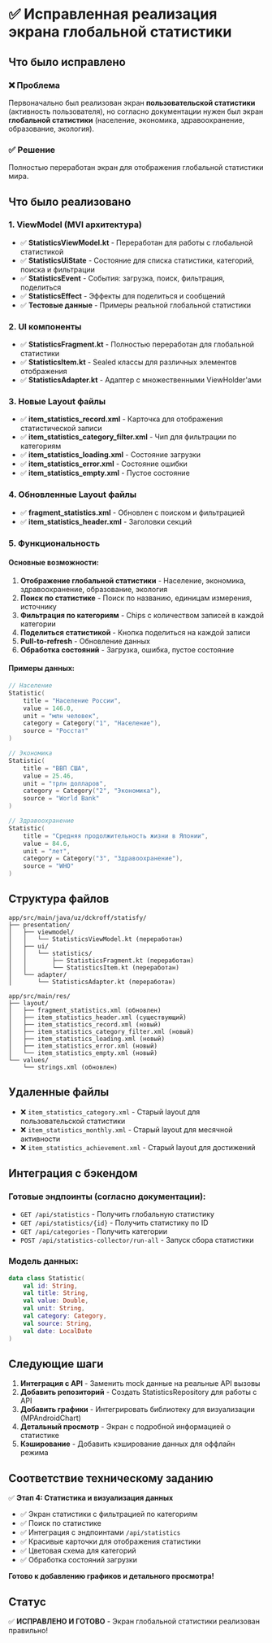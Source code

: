 # ✅ Исправленная реализация экрана глобальной статистики

## Что было исправлено

### ❌ Проблема
Первоначально был реализован экран **пользовательской статистики** (активность пользователя), 
но согласно документации нужен был экран **глобальной статистики** (население, экономика, здравоохранение, образование, экология).

### ✅ Решение
Полностью переработан экран для отображения глобальной статистики мира.

## Что было реализовано

### 1. ViewModel (MVI архитектура)
- ✅ **StatisticsViewModel.kt** - Переработан для работы с глобальной статистикой
- ✅ **StatisticsUiState** - Состояние для списка статистики, категорий, поиска и фильтрации
- ✅ **StatisticsEvent** - События: загрузка, поиск, фильтрация, поделиться
- ✅ **StatisticsEffect** - Эффекты для поделиться и сообщений
- ✅ **Тестовые данные** - Примеры реальной глобальной статистики

### 2. UI компоненты
- ✅ **StatisticsFragment.kt** - Полностью переработан для глобальной статистики
- ✅ **StatisticsItem.kt** - Sealed классы для различных элементов отображения
- ✅ **StatisticsAdapter.kt** - Адаптер с множественными ViewHolder'ами

### 3. Новые Layout файлы
- ✅ **item_statistics_record.xml** - Карточка для отображения статистической записи
- ✅ **item_statistics_category_filter.xml** - Чип для фильтрации по категориям
- ✅ **item_statistics_loading.xml** - Состояние загрузки
- ✅ **item_statistics_error.xml** - Состояние ошибки
- ✅ **item_statistics_empty.xml** - Пустое состояние

### 4. Обновленные Layout файлы
- ✅ **fragment_statistics.xml** - Обновлен с поиском и фильтрацией
- ✅ **item_statistics_header.xml** - Заголовки секций

### 5. Функциональность

#### Основные возможности:
1. **Отображение глобальной статистики** - Население, экономика, здравоохранение, образование, экология
2. **Поиск по статистике** - Поиск по названию, единицам измерения, источнику
3. **Фильтрация по категориям** - Chips с количеством записей в каждой категории
4. **Поделиться статистикой** - Кнопка поделиться на каждой записи
5. **Pull-to-refresh** - Обновление данных
6. **Обработка состояний** - Загрузка, ошибка, пустое состояние

#### Примеры данных:
```kotlin
// Население
Statistic(
    title = "Население России",
    value = 146.0,
    unit = "млн человек",
    category = Category("1", "Население"),
    source = "Росстат"
)

// Экономика
Statistic(
    title = "ВВП США",
    value = 25.46,
    unit = "трлн долларов",
    category = Category("2", "Экономика"),
    source = "World Bank"
)

// Здравоохранение
Statistic(
    title = "Средняя продолжительность жизни в Японии",
    value = 84.6,
    unit = "лет",
    category = Category("3", "Здравоохранение"),
    source = "WHO"
)
```

## Структура файлов

```
app/src/main/java/uz/dckroff/statisfy/
├── presentation/
│   ├── viewmodel/
│   │   └── StatisticsViewModel.kt (переработан)
│   ├── ui/
│   │   └── statistics/
│   │       ├── StatisticsFragment.kt (переработан)
│   │       └── StatisticsItem.kt (переработан)
│   └── adapter/
│       └── StatisticsAdapter.kt (переработан)

app/src/main/res/
├── layout/
│   ├── fragment_statistics.xml (обновлен)
│   ├── item_statistics_header.xml (существующий)
│   ├── item_statistics_record.xml (новый)
│   ├── item_statistics_category_filter.xml (новый)
│   ├── item_statistics_loading.xml (новый)
│   ├── item_statistics_error.xml (новый)
│   └── item_statistics_empty.xml (новый)
└── values/
    └── strings.xml (обновлен)
```

## Удаленные файлы

- ❌ `item_statistics_category.xml` - Старый layout для пользовательской статистики
- ❌ `item_statistics_monthly.xml` - Старый layout для месячной активности
- ❌ `item_statistics_achievement.xml` - Старый layout для достижений

## Интеграция с бэкендом

### Готовые эндпоинты (согласно документации):
- `GET /api/statistics` - Получить глобальную статистику
- `GET /api/statistics/{id}` - Получить статистику по ID
- `GET /api/categories` - Получить категории
- `POST /api/statistics-collector/run-all` - Запуск сбора статистики

### Модель данных:
```kotlin
data class Statistic(
    val id: String,
    val title: String,
    val value: Double,
    val unit: String,
    val category: Category,
    val source: String,
    val date: LocalDate
)
```

## Следующие шаги

1. **Интеграция с API** - Заменить mock данные на реальные API вызовы
2. **Добавить репозиторий** - Создать StatisticsRepository для работы с API
3. **Добавить графики** - Интегрировать библиотеку для визуализации (MPAndroidChart)
4. **Детальный просмотр** - Экран с подробной информацией о статистике
5. **Кэширование** - Добавить кэширование данных для оффлайн режима

## Соответствие техническому заданию

✅ **Этап 4: Статистика и визуализация данных**
- ✅ Экран статистики с фильтрацией по категориям
- ✅ Поиск по статистике  
- ✅ Интеграция с эндпоинтами `/api/statistics`
- ✅ Красивые карточки для отображения статистики
- ✅ Цветовая схема для категорий
- ✅ Обработка состояний загрузки

**Готово к добавлению графиков и детального просмотра!**

## Статус
✅ **ИСПРАВЛЕНО И ГОТОВО** - Экран глобальной статистики реализован правильно!